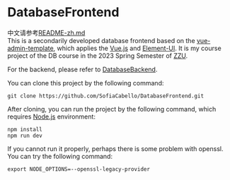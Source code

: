 # DatabaseFrontend
中文请参考[README-zh.md](./README-zh.md)\
This is a secondarily developed database frontend based on the [vue-admin-template](https://github.com/PanJiaChen/vue-admin-template), which applies the [Vue.js](https://github.com/vuejs) and [Element-UI](https://github.com/ElemeFE/element). It is my course project of the DB course in the 2023 Spring Semester of [ZZU](http://www.zzu.edu.cn/).

For the backend, please refer to [DatabaseBackend]().

You can clone this project by the following command:
```
git clone https://github.com/SofiaCabello/DatabaseFrontend.git
```
After cloning, you can run the project by the following command, which requires [Node.js](https://nodejs.org/en/) environment:
```
npm install
npm run dev
```
If you cannot run it properly, perhaps there is some problem with openssl. You can try the following command:
```
export NODE_OPTIONS=--openssl-legacy-provider
```
